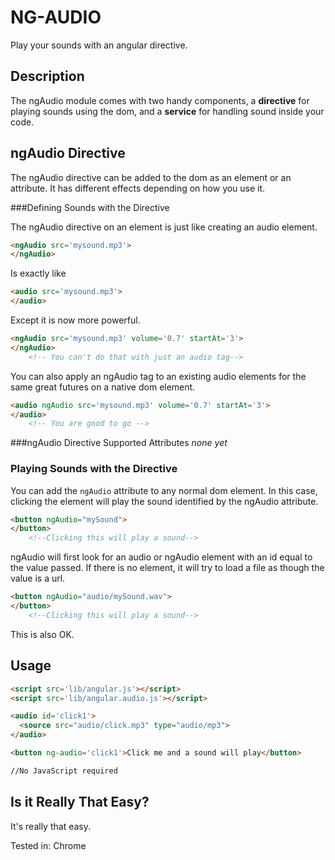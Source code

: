 NG-AUDIO
===

Play your sounds with an angular directive.

Description
---
The ngAudio module comes with two handy components, a **directive** for playing sounds using the dom, and a **service** for handling sound inside your code.

ngAudio Directive
-----
The ngAudio directive can be added to the dom as an element or an attribute. It has different effects depending on how you use it.

###Defining Sounds with the Directive

The ngAudio directive on an element is just like creating an audio element.

```html
<ngAudio src='mysound.mp3'>
</ngAudio>
```

Is exactly like

```html
<audio src='mysound.mp3'>
</audio>
```

Except it is now more powerful.

```html
<ngAudio src='mysound.mp3' volume='0.7' startAt='3'>
</ngAudio>
	<!-- You can't do that with just an audio tag-->
```

You can also apply an ngAudio tag to an existing audio elements for the same great futures on a native dom element.

```html
<audio ngAudio src='mysound.mp3' volume='0.7' startAt='3'>
</audio>
	<!-- You are good to go -->
```

###ngAudio Directive Supported Attributes
*none yet*

### Playing Sounds with the Directive

You can add the `ngAudio` attribute to any normal dom element. In this case, clicking the element will play the sound identified by the ngAudio attribute.

```html
<button ngAudio="mySound">
</button>
	<!--Clicking this will play a sound-->
```

ngAudio will first look for an audio or ngAudio element with an id equal to the value passed. If there is no element, it will try to load a file as though the value is a url.

```html
<button ngAudio="audio/mySound.wav">
</button>
	<!--Clicking this will play a sound-->
```

This is also OK.


Usage
-----

```html
<script src='lib/angular.js'></script>
<script src='lib/angular.audio.js'></script>

<audio id='click1'>
  <source src="audio/click.mp3" type="audio/mp3">
</audio>

<button ng-audio='click1'>Click me and a sound will play</button>

//No JavaScript required
```

Is it Really That Easy?
-----
It's really that easy.

Tested in:
Chrome